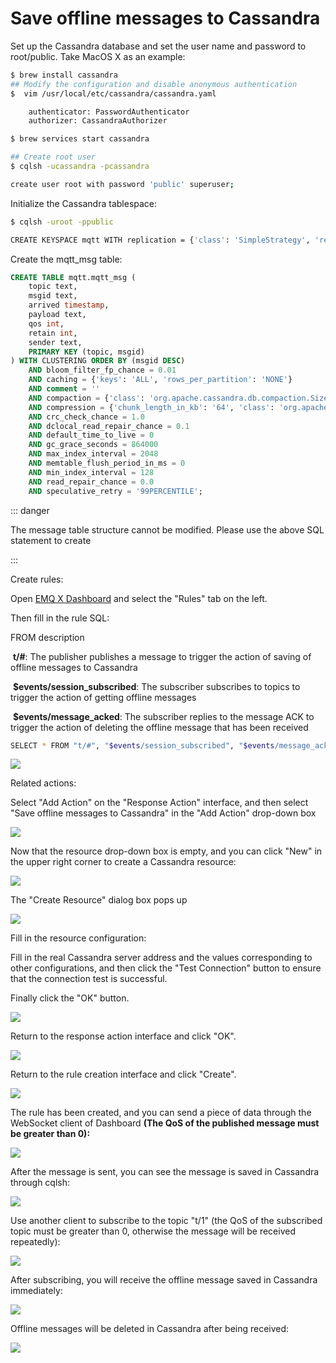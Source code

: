 # Save offline messages to Cassandra

Set up the Cassandra database and set the user name and password to root/public. Take MacOS X as an example:
```bash
$ brew install cassandra
## Modify the configuration and disable anonymous authentication
$  vim /usr/local/etc/cassandra/cassandra.yaml

    authenticator: PasswordAuthenticator
    authorizer: CassandraAuthorizer

$ brew services start cassandra

## Create root user
$ cqlsh -ucassandra -pcassandra

create user root with password 'public' superuser;
```

Initialize the Cassandra tablespace:
```bash
$ cqlsh -uroot -ppublic

CREATE KEYSPACE mqtt WITH replication = {'class': 'SimpleStrategy', 'replication_factor': '1'}  AND durable_writes = true;

```

Create the mqtt_msg table:
```sql
CREATE TABLE mqtt.mqtt_msg (
    topic text,
    msgid text,
    arrived timestamp,
    payload text,
    qos int,
    retain int,
    sender text,
    PRIMARY KEY (topic, msgid)
) WITH CLUSTERING ORDER BY (msgid DESC)
    AND bloom_filter_fp_chance = 0.01
    AND caching = {'keys': 'ALL', 'rows_per_partition': 'NONE'}
    AND comment = ''
    AND compaction = {'class': 'org.apache.cassandra.db.compaction.SizeTieredCompactionStrategy', 'max_threshold': '32', 'min_threshold': '4'}
    AND compression = {'chunk_length_in_kb': '64', 'class': 'org.apache.cassandra.io.compress.LZ4Compressor'}
    AND crc_check_chance = 1.0
    AND dclocal_read_repair_chance = 0.1
    AND default_time_to_live = 0
    AND gc_grace_seconds = 864000
    AND max_index_interval = 2048
    AND memtable_flush_period_in_ms = 0
    AND min_index_interval = 128
    AND read_repair_chance = 0.0
    AND speculative_retry = '99PERCENTILE';

```
::: danger

The message table structure cannot be modified. Please use the above SQL statement to create

:::

Create rules:

Open [EMQ X Dashboard](http://127.0.0.1:18083/#/rules) and select the "Rules" tab on the left.

Then fill in the rule SQL:

FROM description

​	**t/#**: The publisher publishes a message to trigger the action of saving of offline messages to Cassandra

​	**$events/session_subscribed**: The subscriber subscribes to topics to trigger  the action of getting offline messages

​	**$events/message_acked**: The subscriber replies to the message ACK to trigger the action of deleting the offline message that has been received

```bash
SELECT * FROM "t/#", "$events/session_subscribed", "$events/message_acked" WHERE topic =~ 't/#'
```

![](./assets/rule-engine/cass_offline_msg_01.png)

Related actions:

Select "Add Action" on the "Response Action" interface, and then select "Save offline messages to Cassandra" in the "Add Action" drop-down box

![](./assets/rule-engine/cass_offline_msg_02.png)


Now that the resource drop-down box is empty, and you can click "New" in the upper right corner to create a Cassandra resource:

![](./assets/rule-engine/cass_offline_msg_03.png)

The "Create Resource" dialog box pops up

![](./assets/rule-engine/cass_offline_msg_04.png)

Fill in the resource configuration:

Fill in the real Cassandra server address and the values corresponding to other configurations, and then click the "Test Connection" button to ensure that the connection test is successful.

Finally click the "OK" button.

![](./assets/rule-engine/cass_offline_msg_05.png)

Return to the response action interface and click "OK".

![](./assets/rule-engine/cass_offline_msg_06.png)

Return to the rule creation interface and click "Create".

![](./assets/rule-engine/cass_offline_msg_07.png)

The rule has been created, and you can send a piece of data through the WebSocket client of Dashboard **(The QoS of the published message must be greater than 0):**

![](./assets/rule-engine/cass_offline_msg_08.png)

After the message is sent, you can see the message is saved in Cassandra through cqlsh:

![](./assets/rule-engine/cass_offline_msg_09.png)

Use another client to subscribe to the topic "t/1" (the QoS of the subscribed topic must be greater than 0, otherwise the message will be received repeatedly):

![](./assets/rule-engine/cass_offline_msg_10.png)

After subscribing, you will receive the offline message saved in Cassandra immediately:

![](./assets/rule-engine/cass_offline_msg_11.png)

Offline messages will be deleted in Cassandra after being received:

![](./assets/rule-engine/cass_offline_msg_12.png)
